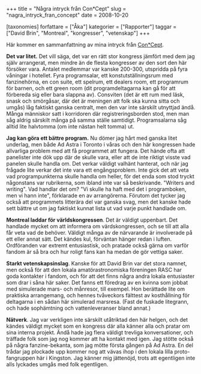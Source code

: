 +++
title = "Några intryck från Con*Cept"
slug = "nagra_intryck_fran_concept"
date = 2008-10-20

[taxonomies]
forfattare = ["Åka"]
kategorier = ["Rapporter"]
taggar = ["David Brin", "Montreal", "kongresser", "vetenskap"]
+++

Här kommer en sammanfattning av mina intryck från
[Con*Cept](http://www.conceptsff.ca).

**Det var litet.** Det vill säga, det var en rätt stor kongress jämfört med dem
jag själv arrangerat, men mindre än de flesta kongresser av den sort den här
försöker vara. Antalet medlemmar var kanske 200-300, utspridda på fyra
våningar i hotellet. Fyra programsalar, ett konstutställningsrum med
fanzinehörna, en con suite, ett spelrum, ett dealers room, ett programrum för
barnen, och ett green room (dit programdeltagarna kan gå för att förbereda
sig eller bara slappna av). Consviten (det är ett rum med läsk, snask och
smörgåsar, där det är meningen att folk ska kunna sitta och umgås) låg
faktiskt ganska centralt, men den var inte särskilt utnyttjad ändå. Många
människor satt i korridoren där registreringsborden stod, men man såg aldrig
särskilt många på samma ställe samtidigt. Programsalarna såg alltid lite
halvtomma (om inte nästan helt tomma) ut.

<!-- more -->

**Jag kan göra ett bättre program.** Nu dömer jag hårt med ganska litet
underlag, men både Ad Astra i Toronto i våras och den här kongressen hade
allvarliga problem med att få programmet att fungera. Det hände ofta att
panelister inte dök upp där de skulle vara, eller att de inte riktigt visste
vad panelen skulle handla om. Det verkar väldigt valhänt hanterat, och när
jag frågade lite verkar det inte vara ett engångsproblem. Inte gick det att
veta vad programpunkterna skulle handla om heller, för det enda som stod
tryckt någonstans var rubrikerna, som ibland inte var så beskrivande.
"Writers and writing". Vad handlar det om? "Vi skulle ha haft med det i
programboken, men vi hann inte", förklarade en av arrangörerna. Förutom det
tycker jag också att programmets litterära del var ganska svag, men det
kanske hade sett bättre ut om jag faktiskt kunnat lista ut vad varje punkt
handlade om.

**Montreal laddar för världskongressen**. Det är väldigt uppenbart. Det
handlade mycket om att informera om värdskongressen, och se till att alla får
veta vad de behöver. Väldigt många av de närvarande är involverade på ett
eller annat sätt. Det kändes kul, förväntan hänger redan i luften.
Ordföranden var extremt entusiastisk, och pratade också gärna om varför
fandom är så bra och hur roligt fans kan ha medan de gör vettiga saker.

**Starkt vetenskapsinslag**. Kanske för att David Brin var det stora namnet,
men också för att den lokala amatörastronomiska föreningen RASC har goda
kontakter i fandom, och för att det finns några andra lokala entusiaster som
drar i såna här saker. Det fanns ett föredrag av en kvinna som jobbat med
simulerade mars- och månresor, till exempel. Hon berättade lite om praktiska
arrangemang, och hennes tvåveckors fälttest av kosthållning för deltagarna i
en sådan här simulerad marsresa. (Fast de fuskade litegrann, och hade
sophämtning och vattenleveranser bland annat.)

**Nätverk**. Jag var verkligen inte särskilt utåtriktad den här helgen, och det
kändes väldigt mycket som en kongress där alla känner alla och pratar om sina
interna projekt. Ändå hade jag flera väldigt trevliga konversationer, och
träffade folk som jag nog kommer att ha kontakt med igen. Jag stötte också på
några fanzine-bekanta, som jag mötte första gången på Ad Astra. En del trådar
jag plockade upp kommer nog att vävas ihop i den lokala lilla
proto-fangruppen här i Kingston. Jag känner mig jättenöjd, trots att
egentligen inte alls lyckades umgås med folk egentligen.
